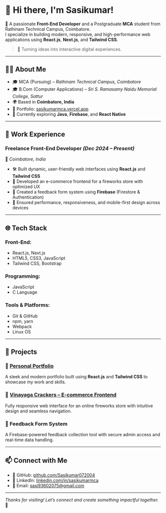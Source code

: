 # 👋 Hi there, I'm Sasikumar!

🚀 A passionate **Front-End Developer** and a Postgraduate **MCA** student from Rathinam Technical Campus, Coimbatore.  
I specialize in building modern, responsive, and high-performance web applications using **React.js**, **Next.js**, and **Tailwind CSS**.

> 🎯 Turning ideas into interactive digital experiences.

---

## 🧑‍💻 About Me

- 🎓 MCA (Pursuing) – *Rathinam Technical Campus, Coimbatore*  
- 🎓 B.Com (Computer Applications) – *Sri S. Ramasamy Naidu Memorial College, Sattur*
- 🌍 Based in **Coimbatore, India**
- 🔗 Portfolio: [sasikumarmca.vercel.app](https://sasikumarmca.vercel.app/)
- 🧠 Currently exploring **Java**, **Firebase**, and **React Native**

---

## 💼 Work Experience

### **Freelance Front-End Developer** *(Dec 2024 – Present)*  
📍 *Coimbatore, India*

- 🛠 Built dynamic, user-friendly web interfaces using **React.js** and **Tailwind CSS**
- 🧨 Developed an e-commerce frontend for a fireworks store with optimized UX
- 💬 Created a feedback form system using **Firebase** (Firestore & Authentication)
- 📱 Ensured performance, responsiveness, and mobile-first design across devices

---

## 🌐 Tech Stack

### **Front-End:**
- React.js, Next.js  
- HTML5, CSS3, JavaScript  
- Tailwind CSS, Bootstrap  

### **Programming:**
- JavaScript  
- C Language 

### **Tools & Platforms:**
- Git & GitHub  
- npm, yarn  
- Webpack  
- Linux OS  

---

## 🚀 Projects

### 🌟 [Personal Portfolio](https://sasikumarmca.vercel.app/)
A sleek and modern portfolio built using **React.js** and **Tailwind CSS** to showcase my work and skills.

### 🧨 [Vinayaga Crackers – E-commerce Frontend](https://github.com/Sasikumar072004/vinayaga-crackers-frontend)
Fully responsive web interface for an online fireworks store with intuitive design and seamless navigation.

### 💬 Feedback Form System
A Firebase-powered feedback collection tool with secure admin access and real-time data handling.

---

## 📫 Connect with Me

- 🔗 GitHub: [github.com/Sasikumar072004](https://github.com/Sasikumar072004)  
- 🔗 LinkedIn: [linkedin.com/in/sasikumarmca](https://linkedin.com/in/sasikumarmca)  
- 📧 Email: [sasi93602075@gmail.com](mailto:sasimca.dev@gmail.com)

---

*Thanks for visiting! Let’s connect and create something impactful together.* 🚀
